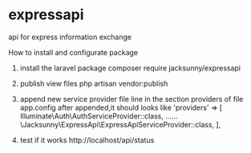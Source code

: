 # expressapi
api for express information exchange

How to install and configurate package

1. install the laravel package 
  composer require jacksunny/expressapi

2. publish view files
  php artisan vendor:publish
  
3. append new service provider file line in the section providers of file app.config
  after appended,it should looks like
   'providers' => [
        Illuminate\Auth\AuthServiceProvider::class,
        ......
        \Jacksunny\ExpressApi\ExpressApiServiceProvider::class,
    ],
4.  test if it works
  http://localhost/api/status

  
  